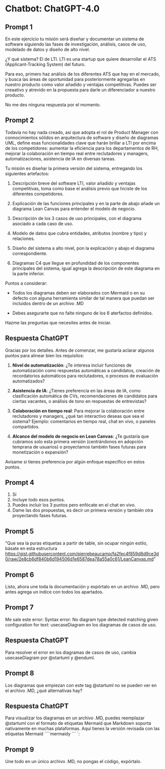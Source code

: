# Chatbot: ChatGPT-4.0

## Prompt 1
En este ejercicio tu misión será diseñar y documentar un sistema de software siguiendo las fases de investigación, análisis, casos de uso, modelado de datos y diseño de alto nivel.

 ¿Y qué sistema? El de LTI. LTI es una startup que quiere desarrollar el ATS (Applicant-Tracking System) del futuro. 
 
 Para eso, primero haz análisis de los diferentes ATS que hay en el mercado, y busca las áreas de oportunidad para posteriormente agregarlas en nuestro producto como valor añadido y ventajas competitivas. Puedes ser creaativo y atrevido en la propuesta para darle un diferenciador a nuestro producto. 
 
 No me des nínguna respuesta por el momento.

## Prompt 2

Todavía no hay nada creado, así que adopta el rol de Product Manager con connocimientos sólidos en arquitectura de software y diseño de diagramas UML, define esas funcionalidades clave que harán brillar a LTI por encima de los competidores: aumentar la eficiencia para los departamentos de RH, mejorar la colaboración en tiempo real entre reclutadores y managers, automatizaciones, asistencia de IA en diversas tareas.

Tu misión es diseñar la primera versión del sistema, entregando los siguientes artefactos:

1) Descripción breve del software LTI, valor añadido y ventajas competitivas, toma como base el análisis previo que hiciste de los diferentes competidores. 

2)  Explicación de las funciones principales y en la parte de abajo añade un diagrama Lean Canvas para entender el modelo de negocio.

3) Descripción de los 3 casos de uso principales, con el diagrama asociado a cada caso de uso.

4) Modelo de datos que cubra entidades, atributos (nombre y tipo) y relaciones.

5) Diseño del sistema a alto nivel, pon la explicación y abajo el diagrama correspondiente.

6) Diagramas C4 que llegue en profundidad de los componentes principales del sistema, igual agrega la descripción de este diagrama en la parte inferior.


Puntos a considerar:

- Todos los diagramas deben ser elaborados con Mermaid o en su defecto con alguna herramienta similar de tal manera que puedan ser incluidos dentro de un archivo .MD

- Debes asegurarte que no falte ninguno de los 6 aterfactos definidos.


Hazme las preguntas que necesites antes de iniciar.

## Respuesta ChatGPT

Gracias por los detalles. Antes de comenzar, me gustaría aclarar algunos puntos para alinear bien los requisitos:

1. **Nivel de automatización**: ¿Te interesa incluir funciones de automatización como respuestas automáticas a candidatos, creación de recordatorios automáticos para reclutadores, o procesos de evaluación automatizados? 

2. **Asistencia de IA**: ¿Tienes preferencia en las áreas de IA, como clasificación automática de CVs, recomendaciones de candidatos para ciertas vacantes, o análisis de tono en respuestas de entrevistas?

3. **Colaboración en tiempo real**: Para mejorar la colaboración entre reclutadores y managers, ¿qué tan interactivo deseas que sea el sistema? Ejemplo: comentarios en tiempo real, chat en vivo, o paneles compartidos.

4. **Alcance del modelo de negocio en Lean Canvas**: ¿Te gustaría que cubramos solo esta primera versión (centrándonos en adopción temprana de usuarios) o proyectamos también fases futuras para monetización o expansión?

Avísame si tienes preferencia por algún enfoque específico en estos puntos.


## Prompt 4
1) Sí
2) Incluye todo esos puntos.
3) Puedes incluir los 3 puntos pero enfócate en el chat en vivo.
4) Dame las dos propuestas, es decir un primera versión y también otra proyectando fases futuras.

## Prompt 5
"Que sea la puras etiquetas a partir de table, sin ocupar ningún estilo, básate en esta estructura https://gist.githubusercontent.com/pierrebeaucamp/fa2fec4f859d8d9ce3d0/raw/2e8cb6df840b6d194506d1e6587dea78a55a0c61/LeanCanvas.md"

## Prompt 6
Listo, ahora une toda la documentación y expórtalo en un archivo .MD, pero antes agrega un índice con todos los apartados.

## Prompt 7
Me sale este error: Syntax error: No diagram type detected matching given configuration for text: usecaseDiagram en los diagramas de casos de uso.

## Respuesta ChatGPT 
Para resolver el error en los diagramas de casos de uso, cambia usecaseDiagram por @startuml y @enduml.

## Prompt 8
Los diagramas que empiezan con este tag @startuml no se pueden ver en el archivo .MD, ¿qué alternativas hay?

## Respuesta ChatGPT 
Para visualizar los diagramas en un archivo .MD, puedes reemplazar @startuml con el formato de etiquetas Mermaid que Markdown soporta nativamente en muchas plataformas. Aquí tienes la versión revisada con las etiquetas Mermaid ````mermaidy ``` `:

## Prompt 9
Une todo en un único archivo .MD, no pongas el código, expórtalo.
